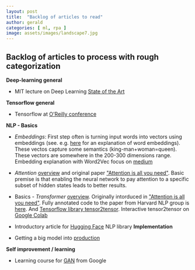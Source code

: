 ```yaml
---
layout: post
title:  "Backlog of articles to read"
author: gerald
categories: [ ml, rpa ]
image: assets/images/landscape7.jpg
---
```


Backlog of articles to process with rough categorization
---

**Deep-learning general**
* MIT lecture on Deep Learning [State of the Art](https://www.youtube.com/watch?v=53YvP6gdD7U&feature=youtu.be&t=335)

**Tensorflow general**
* Tensorflow at [O'Reilly conference](https://www.youtube.com/watch?v=MunFeX-0MD8&list=PLQY2H8rRoyvxcmHHRftsuiO1GyinVAwUg)



**NLP - Basics**

* *Embeddings*: 
First step often is turning input words into vectors using embeddings (see. e.g. [here](https://machinelearningmastery.com/what-are-word-embeddings/) for an explanation of word embeddings). These vectos capture some semantics (king-man+woman=queen). These vectors are somewhere in the 200-300 dimensions range. Embedding explanation with Word2Vec focus on [medium](https://medium.com/deeper-learning/glossary-of-deep-learning-word-embedding-f90c3cec34ca)

* *Attention* [overview](https://jalammar.github.io/visualizing-neural-machine-translation-mechanics-of-seq2seq-models-with-attention/) and original paper ["Attention is all you need"](https://arxiv.org/pdf/1706.03762.pdf). Basic premise is that enabling the neural network to pay attention to a specific subset of hidden states leads to better results.
* Basics - *Transformer* [overview](http://jalammar.github.io/illustrated-transformer/). Originally intorduced in ["Attention is all you need"](https://arxiv.org/pdf/1706.03762.pdf). Fully annotated code to the paper from Harvard NLP group is [here](http://nlp.seas.harvard.edu/2018/04/03/attention.html). And [Tensorflow library tensor2tensor](https://github.com/tensorflow/tensor2tensor). Interactive tensor2tensor on [Google Colab](https://colab.research.google.com/github/tensorflow/tensor2tensor/blob/master/tensor2tensor/notebooks/hello_t2t.ipynb)
* Introductory article for [Hugging Face](https://blog.tensorflow.org/2019/11/hugging-face-state-of-art-natural.html?m=1) NLP library 
**Implementation**
* Getting a big model into [production](https://medium.com/huggingface/scaling-a-massive-state-of-the-art-deep-learning-model-in-production-8277c5652d5f)

**Self improvement / learning**
* Learning course for [GAN](https://developers.google.com/machine-learning/gan/) from Google